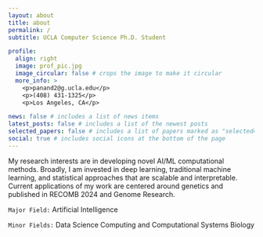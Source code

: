 ```yaml
---
layout: about
title: about
permalink: /
subtitle: UCLA Computer Science Ph.D. Student

profile:
  align: right
  image: prof_pic.jpg
  image_circular: false # crops the image to make it circular
  more_info: >
    <p>panand2@g.ucla.edu</p>
    <p>(408) 431-1325</p>
    <p>Los Angeles, CA</p>

news: false # includes a list of news items
latest_posts: false # includes a list of the newest posts
selected_papers: false # includes a list of papers marked as "selected={true}"
social: true # includes social icons at the bottom of the page
---
```


My research interests are in developing novel AI/ML computational methods. Broadly, I am invested in deep learning, traditional machine learning, and statistical approaches that are scalable and interpretable. Current applications of my work are centered around genetics and published in RECOMB 2024 and Genome Research.

`Major Field:` Artificial Intelligence

`Minor Fields:` Data Science Computing and Computational Systems Biology
